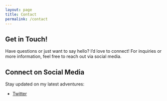 ```yaml
---
layout: page
title: Contact
permalink: /contact
---
```


## Get in Touch!

Have questions or just want to say hello? I’d love to connect! For inquiries or more information, feel free to reach out via social media.

## Connect on Social Media

Stay updated on my latest adventures:
- [Twitter](https://twitter.com/_PatrickJnr)
